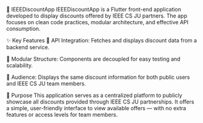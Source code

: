 📱 IEEEDiscountApp
IEEEDiscountApp is a Flutter front-end application developed to display discounts offered by IEEE CS JU partners. The app focuses on clean code practices, modular architecture, and effective API consumption.

✨ Key Features
🔗 API Integration: Fetches and displays discount data from a backend service.

🧩 Modular Structure: Components are decoupled for easy testing and scalability.

👥 Audience: Displays the same discount information for both public users and IEEE CS JU team members.

🎯 Purpose
This application serves as a centralized platform to publicly showcase all discounts provided through IEEE CS JU partnerships. It offers a simple, user-friendly interface to view available offers — with no extra features or access levels for team members.